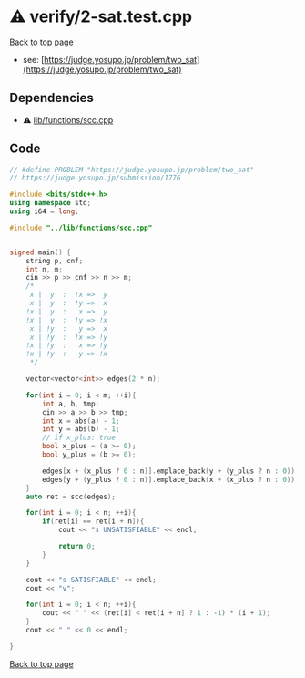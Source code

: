 <!-- mathjax config similar to math.stackexchange -->
<script type="text/javascript" async
  src="https://cdnjs.cloudflare.com/ajax/libs/mathjax/2.7.5/MathJax.js?config=TeX-MML-AM_CHTML">
</script>
<script type="text/x-mathjax-config">
  MathJax.Hub.Config({
    TeX: { equationNumbers: { autoNumber: "AMS" }},
    tex2jax: {
      inlineMath: [ ['$','$'] ],
      processEscapes: true
    },
    "HTML-CSS": { matchFontHeight: false },
    displayAlign: "left",
    displayIndent: "2em"
  });
</script>

<script type="text/javascript" src="https://cdnjs.cloudflare.com/ajax/libs/jquery/3.4.1/jquery.min.js"></script>
<script src="https://cdn.jsdelivr.net/npm/jquery-balloon-js@1.1.2/jquery.balloon.min.js" integrity="sha256-ZEYs9VrgAeNuPvs15E39OsyOJaIkXEEt10fzxJ20+2I=" crossorigin="anonymous"></script>
<script type="text/javascript" src="../../assets/js/copy-button.js"></script>
<link rel="stylesheet" href="../../assets/css/copy-button.css" />


# :warning: verify/2-sat.test.cpp


[Back to top page](../../index.html)

* see: [https://judge.yosupo.jp/problem/two_sat](https://judge.yosupo.jp/problem/two_sat)


## Dependencies
* :warning: [lib/functions/scc.cpp](../../library/lib/functions/scc.cpp.html)


## Code
```cpp
// #define PROBLEM "https://judge.yosupo.jp/problem/two_sat"
// https://judge.yosupo.jp/submission/1776

#include <bits/stdc++.h>
using namespace std;
using i64 = long;

#include "../lib/functions/scc.cpp"


signed main() {
    string p, cnf;
    int n, m;
    cin >> p >> cnf >> n >> m;
    /*
     x |  y  :  !x =>  y
     x |  y  :  !y =>  x
    !x |  y  :   x =>  y
    !x |  y  :  !y => !x
     x | !y  :   y =>  x
     x | !y  :  !x => !y
    !x | !y  :   x => !y
    !x | !y  :   y => !x
     */

    vector<vector<int>> edges(2 * n);

    for(int i = 0; i < m; ++i){
        int a, b, tmp;
        cin >> a >> b >> tmp;
        int x = abs(a) - 1;
        int y = abs(b) - 1;
        // if x_plus: true
        bool x_plus = (a >= 0);
        bool y_plus = (b >= 0);

        edges[x + (x_plus ? 0 : n)].emplace_back(y + (y_plus ? n : 0));
        edges[y + (y_plus ? 0 : n)].emplace_back(x + (x_plus ? n : 0));
    }
    auto ret = scc(edges);

    for(int i = 0; i < n; ++i){
        if(ret[i] == ret[i + n]){
            cout << "s UNSATISFIABLE" << endl;

            return 0;
        }
    }

    cout << "s SATISFIABLE" << endl;
    cout << "v";

    for(int i = 0; i < n; ++i){
        cout << " " << (ret[i] < ret[i + n] ? 1 : -1) * (i + 1);
    }
    cout << " " << 0 << endl;

}

```

[Back to top page](../../index.html)

